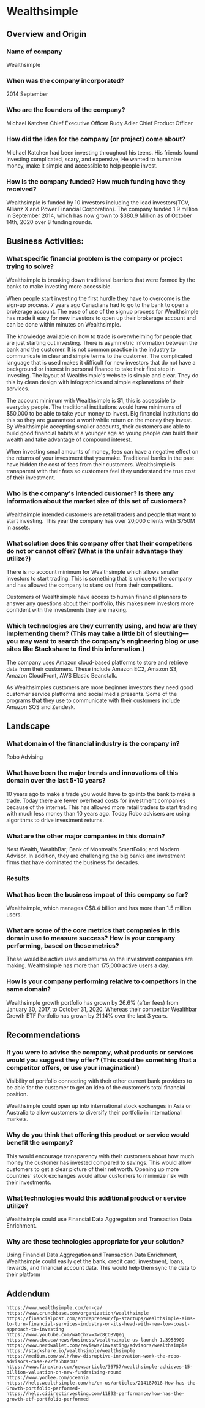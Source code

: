 # Wealthsimple

## Overview and Origin

### Name of company
Wealthsimple

### When was the company incorporated?
2014 September

### Who are the founders of the company?
Michael Katchen Chief Executive Officer 
Rudy Adler Chief Product Officer

### How did the idea for the company (or project) come about?
Michael Katchen had been investing throughout his teens. His friends found investing complicated, scary, and expensive, He wanted to humanize money, make it simple and accessible to help people invest.

### How is the company funded? How much funding have they received?
Wealthsimple is funded by 10 investors including the lead investors(TCV, Allianz X  and Power Financial Corporation). The company funded 1.9 million in September 2014, which has now grown to $380.9 Million as of October 14th, 2020 over 8 funding rounds.
 
## Business Activities:

### What specific financial problem is the company or project trying to solve? 
Wealthsimple is breaking down traditional barriers that were formed by the banks to make investing more accessible. 

When people start investing the first hurdle they have to overcome is the sign-up process. 7 years ago Canadians had to go to the bank to open a brokerage account. The ease of use of the signup process for Wealthsimple has made it easy for new investors to open up their brokerage account and can be done within minutes on Wealthsimple.
				
The knowledge available on how to trade is overwhelming for people that are just starting out investing. There is asymmetric information between the bank and the customer. It is not common practice in the industry to communicate in clear and simple terms to the customer. The complicated language that is used makes it difficult for new investors that do not have a background or interest in personal finance to take their first step in investing. The layout of Wealthsimple's website is simple and clear. They do this by clean design with infographics and simple explanations of their services.

The account minimum with Wealthsimple is $1, this is accessible to everyday people. The traditional institutions would have minimums of $50,000 to be able to take your money to invest. Big financial institutions do this so they are guaranteed a worthwhile return on the money they invest. By Wealthsimple accepting smaller accounts, their customers are able to build good financial habits at a younger age so young people can build their wealth and take advantage of compound interest.

When investing small amounts of money, fees can have a negative effect on the returns of your investment that you make. Traditional banks in the past have hidden the cost of fees from their customers. Wealthsimple is transparent with their fees so customers feel they understand the true cost of their investment.

### Who is the company's intended customer?  Is there any information about the market size of this set of customers?
Wealthsimple intended customers are retail traders and people that want to start investing. This year the company has over 20,000 clients with $750M in assets.

### What solution does this company offer that their competitors do not or cannot offer? (What is the unfair advantage they utilize?)
There is no account minimum for Wealthsimple which allows smaller investors to start trading. This is something that is unique to the company and has allowed the company to stand out from their competitors.

Customers of Wealthsimple have access to human financial planners to answer any questions about their portfolio, this makes new investors more confident with the investments they are making.

### Which technologies are they currently using, and how are they implementing them? (This may take a little bit of sleuthing–– you may want to search the company’s engineering blog or use sites like Stackshare to find this information.)

The company uses Amazon cloud-based platforms to store and retrieve data from their customers. These include Amazon EC2, Amazon S3, Amazon CloudFront, AWS Elastic Beanstalk.

As Wealthsimples customers are more beginner investors they need good customer service platforms and social media presents. Some of the programs that they use to communicate with their customers include Amazon SQS and Zendesk. 

## Landscape

### What domain of the financial industry is the company in?
Robo Advising 

### What have been the major trends and innovations of this domain over the last 5-10 years?
10 years ago to make a trade you would have to go into the bank to make a trade. Today there are fewer overhead costs for investment companies because of the internet. This has allowed more retail traders to start trading with much less money than 10 years ago. Today Robo advisers are using algorithms to drive investment returns.

### What are the other major companies in this domain?
Nest Wealth, WealthBar; Bank of Montreal's SmartFolio; and Modern Advisor. In addition, they are challenging the big banks and investment firms that have dominated the business for decades.

### Results

### What has been the business impact of this company so far?
Wealthsimple, which manages C$8.4 billion and has more than 1.5 million users.

### What are some of the core metrics that companies in this domain use to measure success? How is your company performing, based on these metrics?
These would be active uses and returns on the investment companies are making.
Wealthsimple has more than 175,000 active users a day.

### How is your company performing relative to competitors in the same domain?
Wealthsimple growth portfolio has grown by 26.6% (after fees) from January 30, 2017, to October 31, 2020. Whereas their competitor Wealthbar Growth ETF Portfolio has grown by 21.14% over the last 3 years.


## Recommendations

### If you were to advise the company, what products or services would you suggest they offer? (This could be something that a competitor offers, or use your imagination!)
Visibility of portfolio connecting with their other current bank providers to be able for the customer to get an idea of the customer’s total financial position.
 
Wealthsimple could open up into international stock exchanges in Asia or Australia to allow customers to diversify their portfolio in international markets.

### Why do you think that offering this product or service would benefit the company?
This would encourage transparency with their customers about how much money the customer has invested compared to savings. This would allow customers to get a clear picture of their net worth. Opening up more countries' stock exchanges would allow customers to minimize risk with their investments.

### What technologies would this additional product or service utilize?
Wealthsimple could use Financial Data Aggregation and Transaction Data Enrichment.

### Why are these technologies appropriate for your solution?
Using Financial Data Aggregation and Transaction Data Enrichment, Wealthsimple could easily get the bank, credit card, investment, loans, rewards, and financial account data. This would help them sync the data to their platform



## Addendum 
	https://www.wealthsimple.com/en-ca/
	https://www.crunchbase.com/organization/wealthsimple
	https://financialpost.com/entrepreneur/fp-startups/wealthsimple-aims-to-turn-financial-services-industry-on-its-head-with-new-low-coast-approach-to-investing
	https://www.youtube.com/watch?v=3wc8COBVQeg
	https://www.cbc.ca/news/business/wealthsimple-us-launch-1.3958909
	https://www.nerdwallet.com/reviews/investing/advisors/wealthsimple
	https://stackshare.io/wealthsimple/wealthsimple
	https://medium.com/swlh/how-disruptive-innovation-work-the-robo-advisors-case-e72fa5b8eb07
	https://www.finextra.com/newsarticle/36757/wealthsimple-achieves-15-billion-valuation-on-new-fundraising-round
	https://www.yodlee.com/oceania
	https://help.wealthsimple.com/hc/en-us/articles/214187018-How-has-the-Growth-portfolio-performed-
	https://help.cidirectinvesting.com/11892-performance/how-has-the-growth-etf-portfolio-performed
